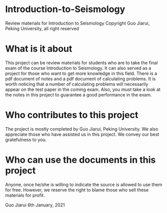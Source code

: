 # Introduction-to-Seismology
Review materials for Introduction to Seismology
Copyright Guo Jiarui, Peking University, all right reserved

# What is it about
This project can be review materials for students who are to take the final exam of the course Introduction to Seismology. It can also served as a project for those who want to get more knowledge in this field. 
There is a pdf document of notes and a pdf document of calculating problems. It is worth noticing that a number of calculating problems will necessarily appear on the test paper in the coming exam. Also, you must take a look at the notes in this project to guarantee a good performance in the exam. 

# Who contributes to this project
The project is mostly completed by Guo Jiarui, Peking University. We also appreciate those who have assisted us in this project. We convey our best gratefulness to you. 

# Who can use the documents in this project
Anyone, once he/she is willing to indicate the source is allowed to use them for free. However, we reserve the right to blame those who sell these materials for profit. 



Guo Jiarui
6th January, 2021
